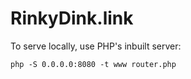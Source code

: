 # RinkyDink.link

To serve locally, use PHP's inbuilt server:

```
php -S 0.0.0.0:8080 -t www router.php
```
